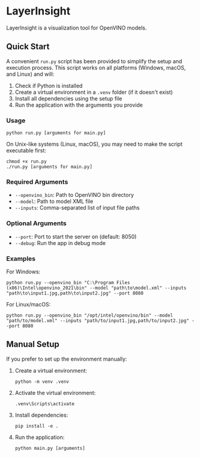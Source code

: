 # LayerInsight

LayerInsight is a visualization tool for OpenVINO models.

## Quick Start

A convenient `run.py` script has been provided to simplify the setup and execution process. This script works on all platforms (Windows, macOS, and Linux) and will:

1. Check if Python is installed
2. Create a virtual environment in a `.venv` folder (if it doesn't exist)
3. Install all dependencies using the setup file
4. Run the application with the arguments you provide

### Usage

```
python run.py [arguments for main.py]
```

On Unix-like systems (Linux, macOS), you may need to make the script executable first:
```
chmod +x run.py
./run.py [arguments for main.py]
```

### Required Arguments

- `--openvino_bin`: Path to OpenVINO bin directory
- `--model`: Path to model XML file
- `--inputs`: Comma-separated list of input file paths

### Optional Arguments

- `--port`: Port to start the server on (default: 8050)
- `--debug`: Run the app in debug mode

### Examples

For Windows:
```
python run.py --openvino_bin "C:\Program Files (x86)\Intel\openvino_2021\bin" --model "path\to\model.xml" --inputs "path\to\input1.jpg,path\to\input2.jpg" --port 8080
```

For Linux/macOS:
```
python run.py --openvino_bin "/opt/intel/openvino/bin" --model "path/to/model.xml" --inputs "path/to/input1.jpg,path/to/input2.jpg" --port 8080
```

## Manual Setup

If you prefer to set up the environment manually:

1. Create a virtual environment:
   ```
   python -m venv .venv
   ```

2. Activate the virtual environment:
   ```
   .venv\Scripts\activate
   ```

3. Install dependencies:
   ```
   pip install -e .
   ```

4. Run the application:
   ```
   python main.py [arguments]
   ```
